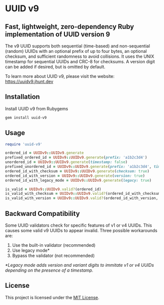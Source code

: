 # UUID v9

## Fast, lightweight, zero-dependency Ruby implementation of UUID version 9

The v9 UUID supports both sequential (time-based) and non-sequential (random) UUIDs with an optional prefix of up to four bytes, an optional checksum, and sufficient randomness to avoid collisions. It uses the UNIX timestamp for sequential UUIDs and CRC-8 for checksums. A version digit can be added if desired, but is omitted by default.

To learn more about UUID v9, please visit the website: https://uuidv9.jhunt.dev

## Installation

Install UUID v9 from Rubygems

```bash
gem install uuid-v9
```

## Usage

```ruby
require 'uuid-v9'

ordered_id = UUIDv9::UUIDv9.generate
prefixed_ordered_id = UUIDv9::UUIDv9.generate(prefix: 'a1b2c3d4')
unordered_id = UUIDv9::UUIDv9.generate(timestamp: false)
prefixed_unordered_id = UUIDv9::UUIDv9.generate(prefix: 'a1b2c3d4', timestamp: false)
ordered_id_with_checksum = UUIDv9::UUIDv9.generate(checksum: true)
ordered_id_with_version = UUIDv9::UUIDv9.generate(version: true)
ordered_id_with_legacy_mode = UUIDv9::UUIDv9.generate(legacy: true)

is_valid = UUIDv9::UUIDv9.valid?(ordered_id)
is_valid_with_checksum = UUIDv9::UUIDv9.valid?(ordered_id_with_checksum, checksum: true)
is_valid_with_version = UUIDv9::UUIDv9.valid?(ordered_id_with_version, version: true)
```

## Backward Compatibility

Some UUID validators check for specific features of v1 or v4 UUIDs. This causes some valid v9 UUIDs to appear invalid. Three possible workarounds are:

1) Use the built-in validator (recommended)
2) Use legacy mode*
3) Bypass the validator (not recommended)

_*Legacy mode adds version and variant digits to immitate v1 or v4 UUIDs depending on the presence of a timestamp._

## License

This project is licensed under the [MIT License](LICENSE).